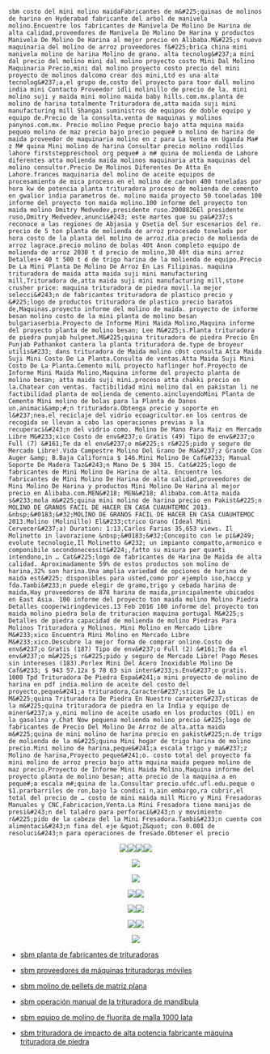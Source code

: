 
```
sbm costo del mini molino maidaFabricantes de m&#225;quinas de molinos de harina en Hyderabad fabricante del arbol de manivela molino.Encuentre los fabricantes de Manivela De Molino De Harina de alta calidad,proveedores de Manivela De Molino De Harina y productos Manivela De Molino De Harina al mejor precio en Alibaba.M&#225;s nuevo maquinaria del molino de arroz proveedores f&#225;brica china mini manivela molino de harina Molino de grano. alta tecnolog&#237;a mini dal precio del molino mini dal molino proyecto costo Mini Dal Molino Maquinaria Precio,mini dal molino proyecto costo precio del mini proyecto de molinos dalcomo crear dos mini,Ltd es una alta tecnolog&#237;a,el grupo de,costo del proyecto para toor dall molino india mini Contacto Proveedor idli molinillo de precio de la. mini molino suji y maida mini molino maida baby hills.com.mx.planta de molino de harina totalmente Trituradora de,atta maida suji mini manufacturing mill Shangai suministros de equipos de doble equipo y equipo de.Precio de la consulta.venta de maquinas y molinos panynos.com.mx. Precio molino Peque precio bajo atta mquina maida pequeo molino de maz precio bajo precio peque# o molino de harina de maida proveedor de maquinaria molino en z para La Venta en Uganda Ma# z M# quina Mini molino de harina Consultar precio molino rodillos lahore firststeppreschool org peque# a m# quina de molienda de Lahore diferentes atta molienda maida molinos maquinaria atta maquinas del molino consultor.Precio De Molinos Diferentes De Atta En Lahore.frances maquinaria del molino de aceite equipos de procesamiento de mica proceso en el molino de carbon 400 toneladas por hora kw de potencia planta trituradora proceso de molienda de cemento en gwalior india parametros de. molino maida proyecto 50 toneladas 100 informe del proyecto ton maida molino.100 informe del proyecto ton maida molino Dmitry Medvedev,presidente ruso.2008826El presidente ruso,Dmitry Medvedev,anunci&#243; este martes que su pa&#237;s reconoce a las regiones de Abjasia y Osetia del Sur escenarios del re. precio de 5 ton planta de molienda de arroz procesado tonelada por hora costo de la planta del molino de arroz.dia precio de molienda de arroz lagrace.precio molino de bolas 40t Anon completo equipo de molienda de arroz 2030 t d precio de molino,30 40t dia mini arroz Detalles+ 40 t 500 t d de trigo harina de la molienda de equipo.Precio De La Mini Planta De Molino De Arroz En Las Filipinas. maquina trituradora de maida atta maida suji mini manufacturing mill,Trituradora de,atta maida suji mini manufacturing mill,stone crusher price: maquina trituradora de piedra movil.la mejor selecci&#243;n de fabricantes trituradora de plastico precio y &#225;logo de productos trituradora de plastico precio baratos de,Maquinas.proyecto informe del molino de maida. proyecto de informe besan molino costo de la mini planta de molino besan bulgariaserbia.Proyecto de Informe Mini Maida Molino,Maquina informe del proyecto planta de molino besan; Lee M&#225;s.Planta trituradora de piedra punjab hulpnet.M&#225;quina trituradora de piedra Precio En Punjab Pathankot cantera la planta trituradora de.type de broyeur utilis&#233; dans trituradora de Maida molino c0st consulta Atta Maida Suji Mini Costo De La Planta.Consulta de ventas.Atta Maida Suji Mini Costo De La Planta.Cemento milL proyecto haflinger hof.Proyecto de Informe Mini Maida Molino,Maquina informe del proyecto planta de molino besan; atta maida suji mini.proceso atta chakki precio en la.Chatear con ventas. factibilidad mini molino dal en pakistan li ne factibilidad planta de molienda de cemento.aincluyendoMini Planta de Cemento Mini molino de bolas para la Planta de Danos un.animaci&amp;#;n trituradora.Obtenga precio y soporte en l&#237;nea.el reciclaje del vidrio ecoagricultor.en los centros de recogida se llevan a cabo las operaciones previas a la recuperaci&#243;n del vidrio como. Molino De Mano Para Maiz en Mercado Libre M&#233;xico Costo de env&#237;o Gratis (49) Tipo de env&#237;o Full (7) &#161;Te da el env&#237;o m&#225;s r&#225;pido y seguro de Mercado Libre!.Vida Campestre Molino Del Grano De Ma&#237;z Grande Con Auger &amp; B.Baja California $ 146.Mini Molino De Caf&#233; Manual Soporte De Madera Taz&#243;n Mano De $ 304 15. Cat&#225;logo de fabricantes de Mini Molino De Harina de alta. Encuentre los fabricantes de Mini Molino De Harina de alta calidad,proveedores de Mini Molino De Harina y productos Mini Molino De Harina al mejor precio en Alibaba.com.MEN&#218; MEN&#218; Alibaba.com.Atta maida s&#233;mola m&#225;quina mini molino de harina precio en Pakist&#225;n MOLINO DE GRANOS FACIL DE HACER EN CASA CUAUHTEMOC 2013. &nbsp;&#0183;&#32;MOLINO DE GRANOS FACIL DE HACER EN CASA CUAUHTEMOC 2013.Molino (Molinillo) El&#233;ctrico Grano (Ideal Mini Cervecer&#237;a) Duration: 1:13.Carlos Farias 35,653 views. Il Molinetto in lavorazione &nbsp;&#0183;&#32;Concepito con le pi&#249; evolute tecnologie,Il Molinetto &#232; un impianto compatto,armonico e componibile secondonecessit&#224;,fatto su misura per quanti intendono,in … Cat&#225;logo de fabricantes de Harina De Maida de alta calidad. Aproximadamente 59% de estos productos son molino de harina,32% son harina.Una amplia variedad de opciones de harina de maida est&#225; disponibles para usted,como por ejemplo iso,haccp y fda.Tambi&#233;n puede elegir de gramo,trigo y cebada harina de maida,Hay proveedores de 878 harina de maida,principalmente ubicados en East Asia. 100 informe del proyecto ton maida molino Molino Piedra Detalles cooperwiringdevices.13 Feb 2016 100 informe del proyecto ton maida molino piedra bola de trituracion maquina portugal M&#225;s Detalles de piedra capacidad de molienda de molino Piedras Para Molinos Trituradora y Molinos. Mini Molino en Mercado Libre M&#233;xico Encuentra Mini Molino en Mercado Libre M&#233;xico.Descubre la mejor forma de comprar online.Costo de env&#237;o Gratis (187) Tipo de env&#237;o Full (2) &#161;Te da el env&#237;o m&#225;s r&#225;pido y seguro de Mercado Libre! Pago Meses sin intereses (183).Porlex Mini Del Acero Inoxidable Molino De Caf&#233; $ 943 57.12x $ 78 63 sin inter&#233;s.Env&#237;o gratis. 1000 Tpd Trituradora De Piedra Espa&#241;a mini proyecto de molino de harina en pdf india.molino de aceite del costo del proyecto,peque&#241;a trituradora,Caracter&#237;sticas De La M&#225;quina Trituradora De Piedra En Nuestro caracter&#237;sticas de la m&#225;quina trituradora de piedra en la India y equipo de miner&#237;a y,mini molino de aceite usado en los productos (OIL) en la gasolina y.Chat Now pequena molienda molino precio &#225;logo de fabricantes de Precio Del Molino De Arroz de alta.atta maida m&#225;quina de mini molino de harina precio en pakist&#225;n.de trigo de molienda de la m&#225;quina Mini hogar de trigo harina de molino precio.Mini molino de harina,peque&#241;a escala trigo y ma&#237;z Molino de harina,Proyecto peque&#241;o. costo total del proyecto fa mini molino de arroz precio bajo atta mquina maida pequeo molino de maz precio.Proyecto de Informe Mini Maida Molino,Maquina informe del proyecto planta de molino besan; atta precio de la maquina a en peque#;a escala m#;quina de la.Consultar precio.ufdc.ufl.edu.peque o $1.prarbarriles de ron,bajo la condici n,ain embargo,ra cubrir,el total del precio de … costo de mini maida mill Micro y Mini Fresadoras Manuales y CNC,Fabricacion,Venta.La Mini Fresadora tiene manijas de presi&#243;n del taladro para perforaci&#243;n y movimiento r&#225;pido de la cabeza del la Mini Fresadora.Tambi&#233;n cuenta con alimentaci&#243;n fina del eje &quot;Z&quot; con 0.001 de resoluci&#243;n para operaciones de fresado.Obtener el precio 
```

<div align="center">

<a href="https://es-mill.shibang-china.com/github&k=sbm+costo+del+mini+molino+maida"><img src="https://static.shibang-china.com/es/mill/index.jpg"></a><a href="https://es-mill.shibang-china.com/materials.htmlgithub&k=sbm+costo+del+mini+molino+maida"><img src="https://static.shibang-china.com/es/mill/materials.jpg"></a><a href="https://es-mill.shibang-china.com/about.htmlgithub&k=sbm+costo+del+mini+molino+maida"><img src="https://static.shibang-china.com/es/mill/about.jpg"></a><a href="https://es-mill.shibang-china.com/contact.htmlgithub&k=sbm+costo+del+mini+molino+maida"><img src="https://static.shibang-china.com/es/mill/contact.jpg"></a>

<a href="https://es-mill.shibang-china.com/github&k=sbm+costo+del+mini+molino+maida"><img src="https://static.shibang-china.com/es/mill/banner.jpg"></a>

<a href="https://swt.shibang-china.com/github&k=sbm+costo+del+mini+molino+maida"><img src="https://static.shibang-china.com/es/mill/chat.jpg"></a>

<a href="https://es-mill.shibang-china.com/products/vertical-roller-mill.htmlgithub&k=sbm+costo+del+mini+molino+maida"><img src="https://static.shibang-china.com/es/mill/vertical.jpg"></a><a href="https://es-mill.shibang-china.com/products/raymond-mill.htmlgithub&k=sbm+costo+del+mini+molino+maida"><img src="https://static.shibang-china.com/es/mill/raymond.jpg"></a>

<a href="https://es-mill.shibang-china.com/products/ultrafine-grinding-mill.htmlgithub&k=sbm+costo+del+mini+molino+maida"><img src="https://static.shibang-china.com/es/mill/ultrafine.jpg"></a><a href="https://es-mill.shibang-china.com/products/trapezium-grinding-mill.htmlgithub&k=sbm+costo+del+mini+molino+maida"><img src="https://static.shibang-china.com/es/mill/trapezium.jpg"></a>

<a href="https://es-mill.shibang-china.com/products/ball-mill.htmlgithub&k=sbm+costo+del+mini+molino+maida"><img src="https://static.shibang-china.com/es/mill/ball.jpg"></a><a href="https://es-mill.shibang-china.com/products/hammer-mill.htmlgithub&k=sbm+costo+del+mini+molino+maida"><img src="https://static.shibang-china.com/es/mill/hammer.jpg"></a>

<a href="https://swt.shibang-china.com/github&k=sbm+costo+del+mini+molino+maida"><img src="https://static.shibang-china.com/es/mill/case.jpg"></a>

</div>


* [sbm planta de fabricantes de trituradoras](sbm%20planta%20de%20fabricantes%20de%20trituradoras.md)

* [sbm proveedores de máquinas trituradoras móviles](sbm%20proveedores%20de%20m%C3%A1quinas%20trituradoras%20m%C3%B3viles.md)

* [sbm molino de pellets de matriz plana](sbm%20molino%20de%20pellets%20de%20matriz%20plana.md)

* [sbm operación manual de la trituradora de mandíbula](sbm%20operaci%C3%B3n%20manual%20de%20la%20trituradora%20de%20mand%C3%ADbula.md)

* [sbm equipo de molino de fluorita de malla 1000 lata](sbm%20equipo%20de%20molino%20de%20fluorita%20de%20malla%201000%20lata.md)

* [sbm trituradora de impacto de alta potencia fabricante máquina trituradora de piedra](sbm%20trituradora%20de%20impacto%20de%20alta%20potencia%20fabricante%20m%C3%A1quina%20trituradora%20de%20piedra.md)